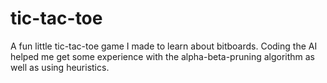 # tic-tac-toe
A fun little tic-tac-toe game I made to learn about bitboards. Coding the AI
helped me get some experience with the alpha-beta-pruning algorithm as well as
using heuristics.
